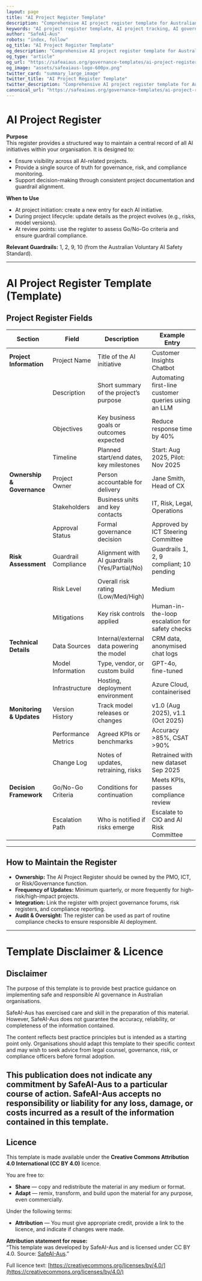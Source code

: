 ```yaml
---
layout: page
title: "AI Project Register Template"
description: "Comprehensive AI project register template for Australian businesses. Centralized tracking of AI initiatives, compliance status, and governance oversight aligned with safety standards."
keywords: "AI project register template, AI project tracking, AI governance tracking, AI compliance register, AI project management, Australian AI safety, AI project oversight"
author: "SafeAI-Aus"
robots: "index, follow"
og_title: "AI Project Register Template"
og_description: "Comprehensive AI project register template for Australian businesses"
og_type: "article"
og_url: "https://safeaiaus.org/governance-templates/ai-project-register/"
og_image: "assets/safeaiaus-logo-600px.png"
twitter_card: "summary_large_image"
twitter_title: "AI Project Register Template"
twitter_description: "Comprehensive AI project register template for Australian businesses"
canonical_url: "https://safeaiaus.org/governance-templates/ai-project-register/"
---
```


# AI Project Register 

**Purpose**  
This register provides a structured way to maintain a central record of all AI initiatives within your organisation. It is designed to:  

- Ensure visibility across all AI-related projects.  
- Provide a single source of truth for governance, risk, and compliance monitoring.  
- Support decision-making through consistent project documentation and guardrail alignment.  

**When to Use**  

- At project initiation: create a new entry for each AI initiative.  
- During project lifecycle: update details as the project evolves (e.g., risks, model versions).  
- At review points: use the register to assess Go/No-Go criteria and ensure guardrail compliance.  

**Relevant Guardrails:** 1, 2, 9, 10 (from the Australian Voluntary AI Safety Standard).  

---

# AI Project Register Template (Template)

## Project Register Fields  

| Section | Field | Description | Example Entry |
|---------|-------|-------------|---------------|
| **Project Information** | Project Name | Title of the AI initiative | Customer Insights Chatbot |
|  | Description | Short summary of the project’s purpose | Automating first-line customer queries using an LLM |
|  | Objectives | Key business goals or outcomes expected | Reduce response time by 40% |
|  | Timeline | Planned start/end dates, key milestones | Start: Aug 2025, Pilot: Nov 2025 |
| **Ownership & Governance** | Project Owner | Person accountable for delivery | Jane Smith, Head of CX |
|  | Stakeholders | Business units and key contacts | IT, Risk, Legal, Operations |
|  | Approval Status | Formal governance decision | Approved by ICT Steering Committee |
| **Risk Assessment** | Guardrail Compliance | Alignment with AI guardrails (Yes/Partial/No) | Guardrails 1, 2, 9 compliant; 10 pending |
|  | Risk Level | Overall risk rating (Low/Med/High) | Medium |
|  | Mitigations | Key risk controls applied | Human-in-the-loop escalation for safety checks |
| **Technical Details** | Data Sources | Internal/external data powering the model | CRM data, anonymised chat logs |
|  | Model Information | Type, vendor, or custom build | GPT-4o, fine-tuned |
|  | Infrastructure | Hosting, deployment environment | Azure Cloud, containerised |
| **Monitoring & Updates** | Version History | Track model releases or changes | v1.0 (Aug 2025), v1.1 (Oct 2025) |
|  | Performance Metrics | Agreed KPIs or benchmarks | Accuracy >85%, CSAT >90% |
|  | Change Log | Notes of updates, retraining, risks | Retrained with new dataset Sep 2025 |
| **Decision Framework** | Go/No-Go Criteria | Conditions for continuation | Meets KPIs, passes compliance review |
|  | Escalation Path | Who is notified if risks emerge | Escalate to CIO and AI Risk Committee |

---

## How to Maintain the Register  

- **Ownership:** The AI Project Register should be owned by the PMO, ICT, or Risk/Governance function.  
- **Frequency of Updates:** Minimum quarterly, or more frequently for high-risk/high-impact projects.  
- **Integration:** Link the register with project governance forums, risk registers, and compliance reporting.  
- **Audit & Oversight:** The register can be used as part of routine compliance checks to ensure responsible AI deployment.  

---

# Template Disclaimer & Licence

## Disclaimer
The purpose of this template is to provide best practice guidance on implementing safe and responsible AI governance in Australian organisations.   

SafeAI-Aus has exercised care and skill in the preparation of this material. However, SafeAI-Aus does not guarantee the accuracy, reliability, or completeness of the information contained. 

The content reflects best practice principles but is intended as a starting point only.  Organisations should adapt this template to their specific context and may wish to seek advice from legal counsel, governance, risk, or compliance officers before formal adoption.  

This publication does not indicate any commitment by SafeAI-Aus to a particular course of action. SafeAI-Aus accepts no responsibility or liability for any loss, damage, or costs incurred as a result of the information contained in this template.  
---

## Licence
This template is made available under the **Creative Commons Attribution 4.0 International (CC BY 4.0)** licence.  

You are free to:  

- **Share** — copy and redistribute the material in any medium or format.  
- **Adapt** — remix, transform, and build upon the material for any purpose, even commercially.  

Under the following terms:  

- **Attribution** — You must give appropriate credit, provide a link to the licence, and indicate if changes were made.  

**Attribution statement for reuse:**  
“This template was developed by SafeAI-Aus and is licensed under CC BY 4.0. Source: [SafeAI-Aus](https://safeaiaus.org/).”  

Full licence text: [https://creativecommons.org/licenses/by/4.0/](https://creativecommons.org/licenses/by/4.0/)  